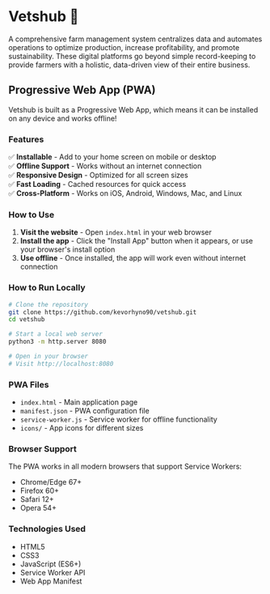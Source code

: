 # Vetshub 🐄

A comprehensive farm management system centralizes data and automates operations to optimize production, increase profitability, and promote sustainability. These digital platforms go beyond simple record-keeping to provide farmers with a holistic, data-driven view of their entire business.

## Progressive Web App (PWA)

Vetshub is built as a Progressive Web App, which means it can be installed on any device and works offline!

### Features

✅ **Installable** - Add to your home screen on mobile or desktop  
✅ **Offline Support** - Works without an internet connection  
✅ **Responsive Design** - Optimized for all screen sizes  
✅ **Fast Loading** - Cached resources for quick access  
✅ **Cross-Platform** - Works on iOS, Android, Windows, Mac, and Linux  

### How to Use

1. **Visit the website** - Open `index.html` in your web browser
2. **Install the app** - Click the "Install App" button when it appears, or use your browser's install option
3. **Use offline** - Once installed, the app will work even without internet connection

### How to Run Locally

```bash
# Clone the repository
git clone https://github.com/kevorhyno90/vetshub.git
cd vetshub

# Start a local web server
python3 -m http.server 8080

# Open in your browser
# Visit http://localhost:8080
```

### PWA Files

- `index.html` - Main application page
- `manifest.json` - PWA configuration file
- `service-worker.js` - Service worker for offline functionality
- `icons/` - App icons for different sizes

### Browser Support

The PWA works in all modern browsers that support Service Workers:
- Chrome/Edge 67+
- Firefox 60+
- Safari 12+
- Opera 54+

### Technologies Used

- HTML5
- CSS3
- JavaScript (ES6+)
- Service Worker API
- Web App Manifest
